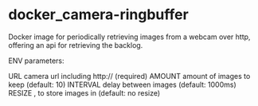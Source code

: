 # docker_camera-ringbuffer

Docker image for periodically retrieving images from a webcam over http, offering an api for retrieving the backlog.

ENV parameters:

URL      camera url including http:// (required)
AMOUNT   amount of images to keep (default: 10)
INTERVAL delay between images (default: 1000ms)
RESIZE   <width>,<height> to store images in (default: no resize)
